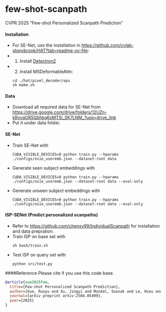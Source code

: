 # few-shot-scanpath

CVPR 2025 "Few-shot Personalized Scanpath Prediction"

#### Installation
 - For SE-Net, use the installation in https://github.com/cvlab-stonybrook/HAT?tab=readme-ov-file:
 - 1) Install [Detectron2](https://github.com/facebookresearch/detectron2)
 - 2) Install MSDeformableAttn:
   ```
   cd ./hat/pixel_decoder/ops
   sh make.sh
   ```
#### Data
- Download all required data for SE-Net from https://drive.google.com/drive/folders/12UZn-kRvvaGR5Qbhkg6xMTSl_SK7LNM_?usp=drive_link
- Put it under data folder.
 
#### SE-Net
- Train SE-Net with
    ```
    CUDA_VISIBLE_DEVICES=0 python train.py --hparams ./configs/osie_useremb.json --dataset-root data
    ```
- Generate seen subject embeddings with
    ```
    CUDA_VISIBLE_DEVICES=0 python train.py --hparams ./configs/osie_useremb.json --dataset-root data --eval-only
    ```
- Generate unseen subject embeddings with
    ```
    CUDA_VISIBLE_DEVICES=0 python train.py --hparams ./configs/osie_useremb.json --dataset-root data --eval-only
    ```

#### ISP-SENet (Predict personalized scanpaths)
 - Refer to https://github.com/chenxy99/IndividualScanpath for installation and data prepration.
 - Train ISP on base set with
    ```
    sh bash/train.sh
    ```
  - Test ISP on query set with
    ```
    python src/test.py
    ```

####Reference
Please cite if you use this code base.

```bibtex
@article{xue2025few,
  title={Few-shot Personalized Scanpath Prediction},
  author={Xue, Ruoyu and Xu, Jingyi and Mondal, Sounak and Le, Hieu and Zelinsky, Gregory and Hoai, Minh and Samaras, Dimitris},
  journal={arXiv preprint arXiv:2504.05499},
  year={2025}
}

```
